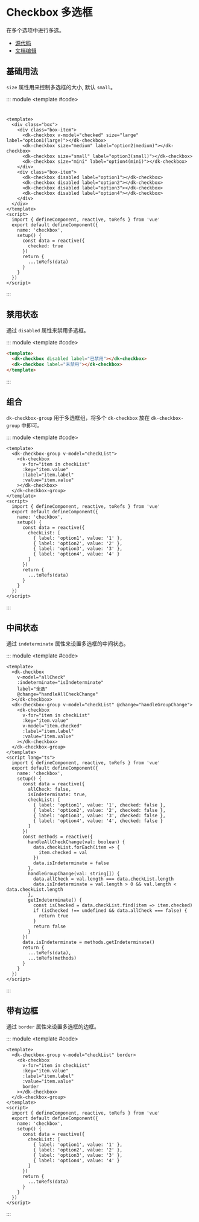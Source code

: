 # Checkbox 多选框

在多个选项中进行多选。

- [源代码](https://github.com/dk-plus-ui/dk-plus-ui/tree/master/packages/components/dkcheckbox)
- [文档编辑](https://github.com/dk-plus-ui/dk-plus-ui/blob/master/docs/zh/components/checkbox.md)

## 基础用法

`size` 属性用来控制多选框的大小, 默认 `small`。

::: module
<template #code>

<div class='box'>
  <div class='box-item'>
    <dk-checkbox v-model='checked' size='large' label='option1(large)'></dk-checkbox>
    <dk-checkbox size='medium' label='option2(medium)'></dk-checkbox>
    <dk-checkbox size='small' label='option3(small)'></dk-checkbox>
    <dk-checkbox size='mini' label='option4(mini)'></dk-checkbox>
  </div>
  <div class='box-item'>
    <dk-checkbox disabled label='option1'></dk-checkbox>
    <dk-checkbox disabled label='option2'></dk-checkbox>
    <dk-checkbox disabled label='option3'></dk-checkbox>
    <dk-checkbox disabled label='option4'></dk-checkbox>
  </div>
</div>
</template>

```vue
<template>
  <div class="box">
    <div class="box-item">
      <dk-checkbox v-model="checked" size="large" label="option1(large)"></dk-checkbox>
      <dk-checkbox size="medium" label="option2(medium)"></dk-checkbox>
      <dk-checkbox size="small" label="option3(small)"></dk-checkbox>
      <dk-checkbox size="mini" label="option4(mini)"></dk-checkbox>
    </div>
    <div class="box-item">
      <dk-checkbox disabled label="option1"></dk-checkbox>
      <dk-checkbox disabled label="option2"></dk-checkbox>
      <dk-checkbox disabled label="option3"></dk-checkbox>
      <dk-checkbox disabled label="option4"></dk-checkbox>
    </div>
  </div>
</template>
<script>
  import { defineComponent, reactive, toRefs } from 'vue'
  export default defineComponent({
    name: 'checkbox',
    setup() {
      const data = reactive({
        checked: true
      })
      return {
        ...toRefs(data)
      }
    }
  })
</script>
```

:::

## 禁用状态

通过 `disabled` 属性来禁用多选框。

::: module
<template #code>
<dk-checkbox disabled label='已禁用'></dk-checkbox>
<dk-checkbox label='未禁用'></dk-checkbox>
</template>

```html
<template>
  <dk-checkbox disabled label="已禁用"></dk-checkbox>
  <dk-checkbox label="未禁用"></dk-checkbox>
</template>
```

:::

## 组合

`dk-checkbox-group` 用于多选框组，将多个 `dk-checkbox` 放在 `dk-checkbox-group` 中即可。

::: module
<template #code>
<dk-checkbox-group v-model='checkList'>
<dk-checkbox label='option1'></dk-checkbox>
<dk-checkbox label='option2'></dk-checkbox>
<dk-checkbox label='option3'></dk-checkbox>
<dk-checkbox label='option4'></dk-checkbox>
</dk-checkbox-group>
</template>

```vue
<template>
  <dk-checkbox-group v-model="checkList">
    <dk-checkbox
      v-for="item in checkList"
      :key="item.value"
      :label="item.label"
      :value="item.value"
    ></dk-checkbox>
  </dk-checkbox-group>
</template>
<script>
  import { defineComponent, reactive, toRefs } from 'vue'
  export default defineComponent({
    name: 'checkbox',
    setup() {
      const data = reactive({
        checkList: [
          { label: 'option1', value: '1' },
          { label: 'option2', value: '2' },
          { label: 'option3', value: '3' },
          { label: 'option4', value: '4' }
        ]
      })
      return {
        ...toRefs(data)
      }
    }
  })
</script>
```

:::

## 中间状态

通过 `indeterminate` 属性来设置多选框的中间状态。

::: module
<template #code>
<VueDomeCheckbox></VueDomeCheckbox>
</template>

```vue
<template>
  <dk-checkbox
    v-model="allCheck"
    :indeterminate="isIndeterminate"
    label="全选"
    @change="handleAllCheckChange"
  ></dk-checkbox>
  <dk-checkbox-group v-model="checkList" @change="handleGroupChange">
    <dk-checkbox
      v-for="item in checkList"
      :key="item.value"
      v-model="item.checked"
      :label="item.label"
      :value="item.value"
    ></dk-checkbox>
  </dk-checkbox-group>
</template>
<script lang="ts">
  import { defineComponent, reactive, toRefs } from 'vue'
  export default defineComponent({
    name: 'checkbox',
    setup() {
      const data = reactive({
        allCheck: false,
        isIndeterminate: true,
        checkList: [
          { label: 'option1', value: '1', checked: false },
          { label: 'option2', value: '2', checked: false },
          { label: 'option3', value: '3', checked: false },
          { label: 'option4', value: '4', checked: false }
        ]
      })
      const methods = reactive({
        handleAllCheckChange(val: boolean) {
          data.checkList.forEach(item => {
            item.checked = val
          })
          data.isIndeterminate = false
        },
        handleGroupChange(val: string[]) {
          data.allCheck = val.length === data.checkList.length
          data.isIndeterminate = val.length > 0 && val.length < data.checkList.length
        },
        getIndeterminate() {
          const isChecked = data.checkList.find(item => item.checked)
          if (isChecked !== undefined && data.allCheck === false) {
            return true
          }
          return false
        }
      })
      data.isIndeterminate = methods.getIndeterminate()
      return {
        ...toRefs(data),
        ...toRefs(methods)
      }
    }
  })
</script>
```

:::

## 带有边框

通过 `border` 属性来设置多选框的边框。

::: module
<template #code>
<dk-checkbox-group v-model='checkList' border>
<dk-checkbox border label='option1'></dk-checkbox>
<dk-checkbox border label='option2'></dk-checkbox>
<dk-checkbox border label='option3'></dk-checkbox>
<dk-checkbox border label='option4'></dk-checkbox>
</dk-checkbox-group>
</template>

```vue
<template>
  <dk-checkbox-group v-model="checkList" border>
    <dk-checkbox
      v-for="item in checkList"
      :key="item.value"
      :label="item.label"
      :value="item.value"
      border
    ></dk-checkbox>
  </dk-checkbox-group>
</template>
<script>
  import { defineComponent, reactive, toRefs } from 'vue'
  export default defineComponent({
    name: 'checkbox',
    setup() {
      const data = reactive({
        checkList: [
          { label: 'option1', value: '1' },
          { label: 'option2', value: '2' },
          { label: 'option3', value: '3' },
          { label: 'option4', value: '4' }
        ]
      })
      return {
        ...toRefs(data)
      }
    }
  })
</script>
```

:::

<style scoped>
.box{
  display: flex;
  flex-direction: column;
  gap: 10px;
}
.box-item{
  display: flex;
  flex-direction: row;
  align-items: flex-start;
  gap: 10px;
}
</style>

<script setup>
  import VueDomeCheckbox from './vueDome/checkbox/index.vue';
  import { ref } from 'vue'
  const checked = ref(true)
  const checkList = ref([
    { label: 'option1', value: '1' },
    { label: 'option2', value: '2' },
    { label: 'option3', value: '3' },
    { label: 'option4', value: '4' }
  ])
</script>
